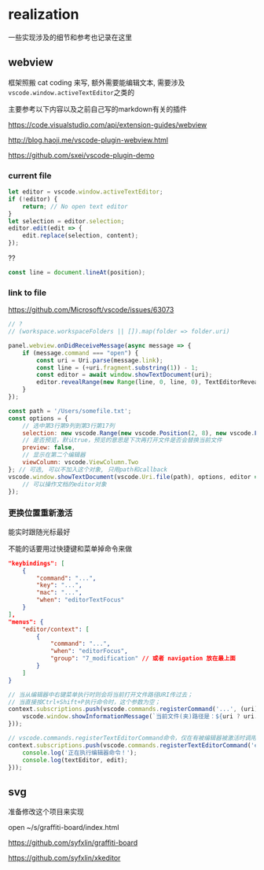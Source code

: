 
# realization
 
一些实现涉及的细节和参考也记录在这里

## webview

框架照搬 cat coding 来写, 额外需要能编辑文本, 需要涉及`vscode.window.activeTextEditor`之类的

主要参考以下内容以及之前自己写的markdown有关的插件

https://code.visualstudio.com/api/extension-guides/webview

http://blog.haoji.me/vscode-plugin-webview.html

https://github.com/sxei/vscode-plugin-demo

### current file

```js
let editor = vscode.window.activeTextEditor;
if (!editor) {
    return; // No open text editor
}
let selection = editor.selection;
editor.edit(edit => {
    edit.replace(selection, content);
});
```

??
```js
const line = document.lineAt(position);
```

### link to file

https://github.com/Microsoft/vscode/issues/63073

```js
// ?
// (workspace.workspaceFolders || []).map(folder => folder.uri)

panel.webview.onDidReceiveMessage(async message => {
    if (message.command === "open") {
        const uri = Uri.parse(message.link);
        const line = (+uri.fragment.substring(1)) - 1;
        const editor = await window.showTextDocument(uri);
        editor.revealRange(new Range(line, 0, line, 0), TextEditorRevealType.InCenterIfOutsideViewport);
    }
});
```

```js
const path = '/Users/somefile.txt';
const options = {
	// 选中第3行第9列到第3行第17列
	selection: new vscode.Range(new vscode.Position(2, 8), new vscode.Position(2, 16));
	// 是否预览，默认true，预览的意思是下次再打开文件是否会替换当前文件
	preview: false,
	// 显示在第二个编辑器
	viewColumn: vscode.ViewColumn.Two
}; // 可选, 可以不加入这个对象, 只用path和callback
vscode.window.showTextDocument(vscode.Uri.file(path), options, editor => {
	// 可以操作文档的editor对象
});
```

### 更换位置重新激活

能实时跟随光标最好

不能的话要用过快捷键和菜单掉命令来做

```json
"keybindings": [
    {
        "command": "...",
        "key": "...",
        "mac": "...",
        "when": "editorTextFocus"
    }
],
"menus": {
    "editor/context": [
        {
            "command": "...",
            "when": "editorFocus",
            "group": "7_modification" // 或者 navigation 放在最上面
        }
    ]
}
```

```js
// 当从编辑器中右键菜单执行时则会将当前打开文件路径URI传过去；
// 当直接按Ctrl+Shift+P执行命令时，这个参数为空；
context.subscriptions.push(vscode.commands.registerCommand('...', (uri) => {
	vscode.window.showInformationMessage(`当前文件(夹)路径是：${uri ? uri.path : '空'}`);
}));

// vscode.commands.registerTextEditorCommand命令，仅在有被编辑器被激活时调用才生效，此外，这个命令可以访问到当前活动编辑器textEditor：
context.subscriptions.push(vscode.commands.registerTextEditorCommand('extension.testEditorCommand', (textEditor, edit) => {
	console.log('正在执行编辑器命令！');
	console.log(textEditor, edit);
}));
```



## svg

准备修改这个项目来实现

open ~/s/graffiti-board/index.html

https://github.com/syfxlin/graffiti-board

https://github.com/syfxlin/xkeditor
